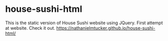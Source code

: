 # house-sushi-html
This is the static version of House Sushi website using JQuery.
First attempt at website.
Check it out. https://nathanielmtucker.github.io/house-sushi-html/
